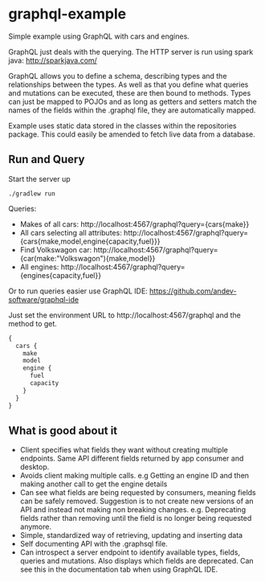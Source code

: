# graphql-example

Simple example using GraphQL with cars and engines.

GraphQL just deals with the querying. The HTTP server is run using spark java: http://sparkjava.com/

GraphQL allows you to define a schema, describing types and the relationships between the types.
As well as that you define what queries and mutations can be executed, these are then bound to methods.
Types can just be mapped to POJOs and as long as getters and setters match the names of the fields within the
.graphql file, they are automatically mapped.

Example uses static data stored in the classes within the repositories package.
This could easily be amended to fetch live data from a database.

## Run and Query

Start the server up

```shell
./gradlew run
```

Queries:

- Makes of all cars: http://localhost:4567/graphql?query={cars{make}}
- All cars selecting all attributes: http://localhost:4567/graphql?query={cars{make,model,engine{capacity,fuel}}}
- Find Volkswagon car: http://localhost:4567/graphql?query={car(make:"Volkswagon"){make,model}}
- All engines: http://localhost:4567/graphql?query={engines{capacity,fuel}}

Or to run queries easier use GraphQL IDE: https://github.com/andev-software/graphql-ide

Just set the environment URL to http://localhost:4567/graphql and the method to get.

```graphql
{
  cars {
    make
    model
    engine {
      fuel
      capacity
    }
  }
}
```

## What is good about it

- Client specifies what fields they want without creating multiple endpoints. Same API different fields returned by app consumer and desktop.
- Avoids client making multiple calls. e.g Getting an engine ID and then making another call to get the engine details
- Can see what fields are being requested by consumers, meaning fields can be safely removed. Suggestion is to not create new versions of an API and instead not making non breaking changes. e.g. Deprecating fields rather than removing until the field is no longer being requested anymore.
- Simple, standardized way of retrieving, updating and inserting data
- Self documenting API with the .graphsql file.
- Can introspect a server endpoint to identify available types, fields, queries and mutations. Also displays which fields are deprecated. Can see this in the documentation tab when using GraphQL IDE.
